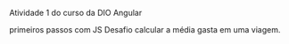 Atividade 1 do curso da DIO Angular

primeiros passos com JS
Desafio calcular a média gasta em uma viagem.